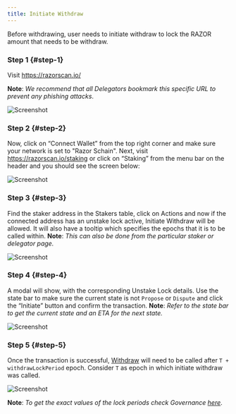 ```yaml
---
title: Initiate Withdraw
---
```


Before withdrawing, user needs to initiate withdraw to lock the RAZOR amount that needs to be withdraw.

### Step 1 {#step-1}

Visit <https://razorscan.io/>

**Note**: _We recommend that all Delegators bookmark this specific URL to prevent any phishing attacks_.

![Screenshot](/img/initiate-withdraw/Initiate_Withdraw_step1.png)

### Step 2 {#step-2}

Now, click on “Connect Wallet” from the top right corner and make sure your network is set to "Razor Schain". Next, visit https://razorscan.io/staking or click on “Staking” from the menu bar on the header and you should see the screen below:

![Screenshot](/img/initiate-withdraw/Initiate_Withdraw_step2.png)

### Step 3 {#step-3}

Find the staker address in the Stakers table, click on Actions and now if the connected address has an unstake lock active, Initiate Withdraw will be allowed. It will also have a tooltip which specifies the epochs that it is to be called within.
**Note**: _This can also be done from the particular staker or delegator page._

![Screenshot](/img/initiate-withdraw/Initiate_Withdraw_step3.png)

### Step 4 {#step-4}

A modal will show, with the corresponding Unstake Lock details. Use the state bar to make sure the current state is not `Propose` or `Dispute` and click the “Initiate” button and confirm the transaction.
**Note**: _Refer to the state bar to get the current state and an ETA for the next state._

![Screenshot](/img/initiate-withdraw/Initiate_Withdraw_step4.png)

### Step 5 {#step-5}

Once the transaction is successful, [Withdraw](/docs/delegation/withdraw) will need to be called after `T + withdrawLockPeriod` epoch. Consider `T` as epoch in which initiate withdraw was called.

![Screenshot](/img/initiate-withdraw/Initiate_Withdraw_step5.png)

**Note**: _To get the exact values of the lock periods check Governance [here](https://razorscan.io/governance/values)_.
